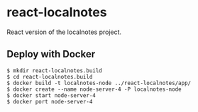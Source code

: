 # react-localnotes
React version of the localnotes project.

Deploy with Docker
------------------

```
$ mkdir react-localnotes.build
$ cd react-localnotes.build
$ docker build -t localnotes-node ../react-localnotes/app/
$ docker create --name node-server-4 -P localnotes-node
$ docker start node-server-4
$ docker port node-server-4
```
